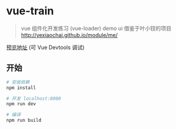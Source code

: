 # vue-train

> vue 组件化开发练习 (vue-loader)
> demo ui 借鉴于叶小钗的项目 http://yexiaochai.github.io/module/me/

[预览地址][dist] (可 Vue Devtools 调试)


## 开始

``` bash
# 安装依赖
npm install

# 开发 localhost:8080
npm run dev

# 编译
npm run build
```

[dist]: https://52cik.github.io/vue-train/dist/
